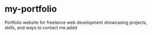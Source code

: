 # my-portfolio
Portfolio website for freelance web development showcasing projects, skills, and ways to contact me.addd
